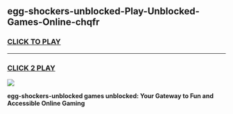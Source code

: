 
## egg-shockers-unblocked-Play-Unblocked-Games-Online-chqfr
<h3>
<a href="https://premium76.site?title=egg-shockers-unblocked&ref=25A">CLICK TO PLAY</a></h3>
<hr>

<h3>
<a href="https://premium76.site?title=egg-shockers-unblocked&ref=25A">CLICK 2 PLAY</a>
  
</h3>

<a href="https://premium76.site?title=egg-shockers-unblocked&ref=25A"><img src="https://clearcache.store/games.png"></a>


**egg-shockers-unblocked games unblocked: Your Gateway to Fun and Accessible Online Gaming**
